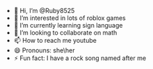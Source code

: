 - 👋 Hi, I’m @Ruby8525
- 👀 I’m interested in lots of roblox games
- 🌱 I’m currently learning sign language
- 💞️ I’m looking to collaborate on math
- 📫 How to reach me youtube
- 😄 Pronouns: she\her
- ⚡ Fun fact: I have a rock song named after me

<!---
Ruby8525/Ruby8525 is a ✨ special ✨ repository because its `README.md` (this file) appears on your GitHub profile.
You can click the Preview link to take a look at your changes.
--->

